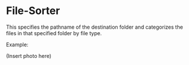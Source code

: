# File-Sorter
This specifies the pathname of the destination folder and categorizes the files in that specified folder by file type. 


Example: 

(Insert photo here)


